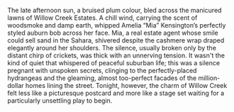 The late afternoon sun, a bruised plum colour, bled across the manicured lawns of Willow Creek Estates.  A chill wind, carrying the scent of woodsmoke and damp earth, whipped Amelia “Mia” Kensington’s perfectly styled auburn bob across her face.  Mia, a real estate agent whose smile could sell sand in the Sahara, shivered despite the cashmere wrap draped elegantly around her shoulders.  The silence, usually broken only by the distant chirp of crickets, was thick with an unnerving tension.  It wasn't the kind of quiet that whispered of peaceful suburban life; this was a silence pregnant with unspoken secrets, clinging to the perfectly-placed hydrangeas and the gleaming, almost too-perfect facades of the million-dollar homes lining the street.  Tonight, however, the charm of Willow Creek felt less like a picturesque postcard and more like a stage set waiting for a particularly unsettling play to begin.

